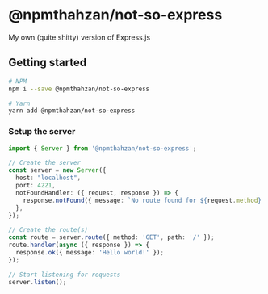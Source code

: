 # @npmthahzan/not-so-express

My own (quite shitty) version of Express.js

## Getting started

```bash
# NPM
npm i --save @npmthahzan/not-so-express

# Yarn
yarn add @npmthahzan/not-so-express
```

### Setup the server

```typescript
import { Server } from '@npmthahzan/not-so-express';

// Create the server
const server = new Server({
  host: "localhost",
  port: 4221,
  notFoundHandler: ({ request, response }) => {
    response.notFound({ message: `No route found for ${request.method} ${request.path}` });
  },
});

// Create the route(s)
const route = server.route({ method: 'GET', path: '/' });
route.handler(async ({ response }) => {
  response.ok({ message: 'Hello world!' });
});

// Start listening for requests
server.listen();
```
